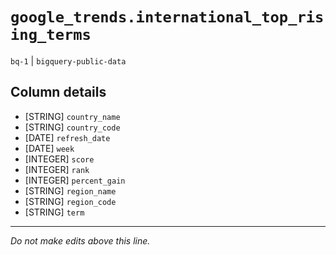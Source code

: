 # `google_trends.international_top_rising_terms`
`bq-1` | `bigquery-public-data`

## Column details
* [STRING]    `country_name`
* [STRING]    `country_code`
* [DATE]      `refresh_date`
* [DATE]      `week`
* [INTEGER]   `score`
* [INTEGER]   `rank`
* [INTEGER]   `percent_gain`
* [STRING]    `region_name`
* [STRING]    `region_code`
* [STRING]    `term`

-------------------------------------------------------------------------------
*Do not make edits above this line.*
